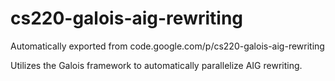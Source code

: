# cs220-galois-aig-rewriting
Automatically exported from code.google.com/p/cs220-galois-aig-rewriting

Utilizes the Galois framework to automatically parallelize AIG rewriting.
